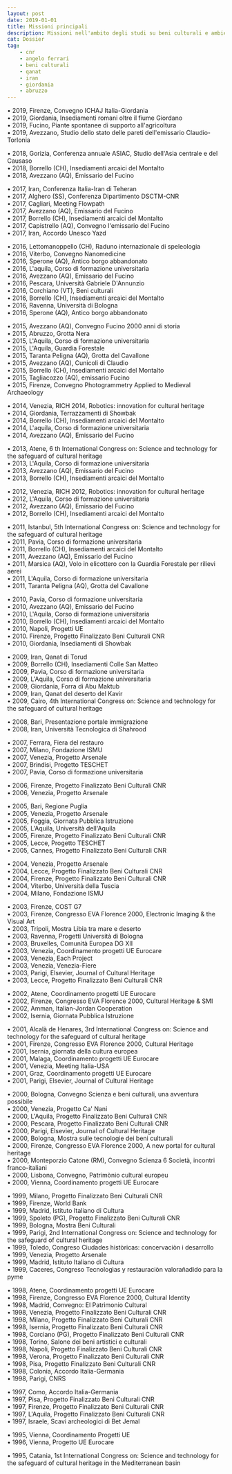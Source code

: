 ```yaml
---
layout: post
date: 2019-01-01
title: Missioni principali
description: Missioni nell'ambito degli studi su beni culturali e ambiente 1995-2019.
cat: Dossier
tag:
    - cnr
    - angelo ferrari
    - beni culturali
    - qanat
    - iran
    - giordania
    - abruzzo
---
```


• 2019, Firenze, Convegno ICHAJ Italia-Giordania   \
• 2019, Giordania, Insediamenti romani oltre il fiume Giordano\
• 2019, Fucino, Piante spontanee di supporto all'agricoltura\
• 2019, Avezzano, Studio dello stato delle pareti dell'emissario Claudio-Torlonia

• 2018, Gorizia, Conferenza annuale ASIAC, Studio dell'Asia centrale e del Causaso\
• 2018, Borrello (CH), Insediamenti arcaici del Montalto\
• 2018, Avezzano (AQ), Emissario del Fucino

• 2017, Iran, Conferenza Italia-Iran di Teheran\
• 2017, Alghero (SS), Conferenza Dipartimento DSCTM-CNR\
• 2017, Cagliari, Meeting Flowpath\
• 2017, Avezzano (AQ), Emissario del Fucino\
• 2017, Borrello (CH), Insediamenti arcaici del Montalto\
• 2017, Capistrello (AQ), Convegno l'emissario del Fucino\
• 2017, Iran, Accordo Unesco Yazd

• 2016, Lettomanoppello (CH), Raduno internazionale di speleologia\
• 2016, Viterbo, Convegno Nanomedicine\
• 2016, Sperone (AQ), Antico borgo abbandonato\
• 2016, L'aquila, Corso di formazione universitaria\
• 2016, Avezzano (AQ), Emissario del Fucino\
• 2016, Pescara, Università Gabriele D'Annunzio\
• 2016, Corchiano (VT), Beni culturali\
• 2016, Borrello (CH), Insediamenti arcaici del Montalto\
• 2016, Ravenna, Università di Bologna\
• 2016, Sperone (AQ), Antico borgo abbandonato

• 2015, Avezzano (AQ), Convegno Fucino 2000 anni di storia\
• 2015, Abruzzo, Grotta Nera\
• 2015, L'Aquila, Corso di formazione universitaria\
• 2015, L'Aquila, Guardia Forestale\
• 2015, Taranta Peligna (AQ), Grotta del Cavallone\
• 2015, Avezzano (AQ), Cunicoli di Claudio\
• 2015, Borrello (CH), Insediamenti arcaici del Montalto\
• 2015, Tagliacozzo (AQ), emissario Fucino\
• 2015, Firenze, Convegno Photogrammetry Applied to Medieval Archaeology

• 2014, Venezia, RICH 2014, Robotics: innovation for cultural heritage\
• 2014, Giordania, Terrazzamenti di Showbak\
• 2014, Borrello (CH), Insediamenti arcaici del Montalto\
• 2014, L'aquila, Corso di formazione universitaria\
• 2014, Avezzano (AQ), Emissario del Fucino

• 2013, Atene, 6 th International Congress on: Science and technology for the safeguard of cultural heritage\
• 2013, L'Aquila, Corso di formazione universitaria\
• 2013, Avezzano (AQ), Emissario del Fucino\
• 2013, Borrello (CH), Insediamenti arcaici del Montalto

• 2012, Venezia, RICH 2012, Robotics: innovation for cultural heritage\
• 2012, L'Aquila, Corso di formazione universitaria\
• 2012, Avezzano (AQ), Emissario del Fucino\
• 2012, Borrello (CH), Insediamenti arcaici del Montalto

• 2011, Istanbul, 5th International Congress on: Science and technology for the safeguard of cultural heritage\
• 2011, Pavia, Corso di formazione universitaria\
• 2011, Borrello (CH), Insediamenti arcaici del Montalto\
• 2011, Avezzano (AQ), Emissario del Fucino\
• 2011, Marsica (AQ), Volo in elicottero con la Guardia Forestale per rilievi aerei\
• 2011, L'Aquila, Corso di formazione universitaria\
• 2011, Taranta Peligna (AQ), Grotta del Cavallone

• 2010, Pavia, Corso di formazione universitaria\
• 2010, Avezzano (AQ), Emissario del Fucino\
• 2010, L'Aquila, Corso di formazione universitaria\
• 2010, Borrello (CH), Insediamenti arcaici del Montalto\
• 2010, Napoli, Progetti UE\
• 2010. Firenze, Progetto Finalizzato Beni Culturali CNR\
• 2010, Giordania, Insediamenti di Showbak

• 2009, Iran, Qanat di Torud\
• 2009, Borrello (CH), Insediamenti Colle San Matteo\
• 2009, Pavia, Corso di formazione universitaria\
• 2009, L'Aquila, Corso di formazione universitaria\
• 2009, Giordania, Forra di Abu Maktub\
• 2009, Iran, Qanat del deserto del Kavir\
• 2009, Cairo, 4th International Congress on: Science and technology for the safeguard of cultural heritage

• 2008, Bari, Presentazione portale immigrazione\
• 2008, Iran, Università Tecnologica di Shahrood

• 2007, Ferrara, Fiera del restauro\
• 2007, Milano, Fondazione ISMU\
• 2007, Venezia, Progetto Arsenale\
• 2007, Brindisi, Progetto TESCHET\
• 2007, Pavia, Corso di formazione universitaria

• 2006, Firenze, Progetto Finalizzato Beni Culturali CNR\
• 2006, Venezia, Progetto Arsenale

• 2005, Bari, Regione Puglia\
• 2005, Venezia, Progetto Arsenale\
• 2005, Foggia, Giornata Pubblica Istruzione\
• 2005, L'Aquila, Università dell'Aquila\
• 2005, Firenze, Progetto Finalizzato Beni Culturali CNR\
• 2005, Lecce, Progetto TESCHET\
• 2005, Cannes, Progetto Finalizzato Beni Culturali CNR

• 2004, Venezia, Progetto Arsenale\
• 2004, Lecce, Progetto Finalizzato Beni Culturali CNR\
• 2004, Firenze, Progetto Finalizzato Beni Culturali CNR\
• 2004, Viterbo, Università della Tuscia\
• 2004, Milano, Fondazione ISMU

• 2003, Firenze, COST G7\
• 2003, Firenze, Congresso EVA Florence 2000, Electronic Imaging & the Visual Art\
• 2003, Tripoli, Mostra Libia tra mare e deserto\
• 2003, Ravenna, Progetti Università di Bologna\
• 2003, Bruxelles, Comunità Europea DG XII\
• 2003, Venezia, Coordinamento progetti UE Eurocare\
• 2003, Venezia, Each Project\
• 2003, Venezia, Venezia-Fiere\
• 2003, Parigi, Elsevier, Journal of Cultural Heritage\
• 2003, Lecce, Progetto Finalizzato Beni Culturali CNR

• 2002, Atene, Coordinamento progetti UE Eurocare\
• 2002, Firenze, Congresso EVA Florence 2000, Cultural Heritage & SMI\
• 2002, Amman, Italian-Jordan Cooperation\
• 2002, Isernia, Giornata Pubblica Istruzione

• 2001, Alcalà de Henares, 3rd International Congress on: Science and technology for the safeguard of cultural heritage\
• 2001, Firenze, Congresso EVA Florence 2000, Cultural Heritage\
• 2001, Isernia, giornata della cultura europea\
• 2001, Malaga, Coordinamento progetti UE Eurocare\
• 2001, Venezia, Meeting Italia-USA\
• 2001, Graz, Coordinamento progetti UE Eurocare\
• 2001, Parigi, Elsevier, Journal of Cultural Heritage

• 2000, Bologna, Convegno Scienza e beni culturali, una avventura possibile\
• 2000, Venezia, Progetto Ca' Nani\
• 2000, L'Aquila, Progetto Finalizzato Beni Culturali CNR\
• 2000, Pescara, Progetto Finalizzato Beni Culturali CNR\
• 2000, Parigi, Elsevier, Journal of Cultural Heritage\
• 2000, Bologna, Mostra sulle tecnologie dei beni culturali\
• 2000, Firenze, Congresso EVA Florence 2000, A new portal for cultural heritage\
• 2000, Monteporzio Catone (RM), Convegno Scienza 6 Società, incontri franco-italiani\
• 2000, Lisbona, Convegno, Patrimònio cultural europeu\
• 2000, Vienna, Coordinamento progetti UE Eurocare

• 1999, Milano, Progetto Finalizzato Beni Culturali CNR\
• 1999, Firenze, World Bank\
• 1999, Madrid, Istituto Italiano di Cultura\
• 1999, Spoleto (PG), Progetto Finalizzato Beni Culturali CNR\
• 1999, Bologna, Mostra Beni Culturali\
• 1999, Parigi, 2nd International Congress on: Science and technology for the safeguard of cultural heritage\
• 1999, Toledo, Congreso Ciudades històricas: concervaciòn i desarrollo\
• 1999, Venezia, Progetto Arsenale\
• 1999, Madrid, Istituto Italiano di Cultura\
• 1999, Caceres, Congreso Tecnologìas y restauraciòn valorañadido para la pyme

• 1998, Atene, Coordinamento progetti UE Eurocare\
• 1998, Firenze, Congresso EVA Florence 2000, Cultural Identity\
• 1998, Madrid, Convegno: El Patrimonio Cultural\
• 1998, Venezia, Progetto Finalizzato Beni Culturali CNR\
• 1998, Milano, Progetto Finalizzato Beni Culturali CNR\
• 1998, Isernia, Progetto Finalizzato Beni Culturali CNR\
• 1998, Corciano (PG), Progetto Finalizzato Beni Culturali CNR\
• 1998, Torino, Salone dei beni artistici e culturali\
• 1998, Napoli, Progetto Finalizzato Beni Culturali CNR\
• 1998, Verona, Progetto Finalizzato Beni Culturali CNR\
• 1998, Pisa, Progetto Finalizzato Beni Culturali CNR\
• 1998, Colonia, Accordo Italia-Germania\
• 1998, Parigi, CNRS

• 1997, Como, Accordo Italia-Germania\
• 1997, Pisa, Progetto Finalizzato Beni Culturali CNR\
• 1997, Firenze, Progetto Finalizzato Beni Culturali CNR\
• 1997, L'Aquila, Progetto Finalizzato Beni Culturali CNR\
• 1997, Israele, Scavi archeologici di Bet Jemal

• 1995, Vienna, Coordinamento Progetti UE\
• 1996, Vienna, Progetto UE Eurocare

• 1995, Catania, 1st International Congress on: Science and technology for the safeguard of cultural heritage in the Mediterranean basin

